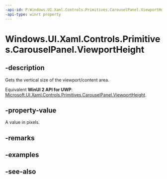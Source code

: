 ```yaml
---
-api-id: P:Windows.UI.Xaml.Controls.Primitives.CarouselPanel.ViewportHeight
-api-type: winrt property
---
```


<!-- Property syntax
public double ViewportHeight { get; }
-->

# Windows.UI.Xaml.Controls.Primitives.CarouselPanel.ViewportHeight

## -description
Gets the vertical size of the viewport/content area.

Equivalent **WinUI 2 API for UWP**: [Microsoft.UI.Xaml.Controls.Primitives.CarouselPanel.ViewportHeight](/windows/winui/api/microsoft.ui.xaml.controls.primitives.carouselpanel.viewportheight).

## -property-value
A value in pixels.

## -remarks

## -examples

## -see-also
